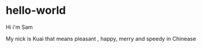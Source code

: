 # hello-world

Hi i'm Sam 

My nick is Kuai that means pleasant , happy, merry and speedy in Chinease 

